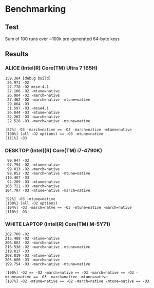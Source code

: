# Benchmarking

## Test

Sum of 100 runs over ~100k pre-generated 64-byte keys

## Results

### ALICE (Intel(R) Core(TM) Ultra 7 165H)

```
159.384 [debug build]
 26.971 -O2
 27.778 -O2 msse-4.1
 27.106 -O2 -mtune=native
 26.984 -O2 -march=native
 27.462 -O2 -march=native -mtune=native
 29.864 -O3
 31.597 -O3 -msse4.1
 26.044 -O3 -mtune=native
 22.262 -O3 -march=native
 22.528 -O3 -march=native -mtune=native
```

```
[82%] -O3 -march=native == -O3 -march=native -mtune=native
[100%] (all -O2 options) == -O3 -mtune=native
[111%] -O3
```

### DESKTOP (Intel((R) Core(TM) i7-4790K)

```
 99.947 -O2
 97.794 -O2 -mtune=native
 99.013 -O2 -march=native
 98.852 -O2 -march=native -mtune=native
110.407 -O3
 92.289 -O3 -mtune=native
103.721 -O3 -march=native
104.797 -O3 -mtune=native -march=native
```

```
[92%] -03 -mtune=native
[100%] (all -O2 options)
[104%] -O3 -march=natve == -O3 -mtune=native -march=native
[110%] -O3
```

### WHITE LAPTOP (Intel(R) Core(TM) M-5Y71)

```
202.700 -O2
215.488 -O2 -mtune=native
206.882 -O2 -march=native
216.538 -O2 -march=native -mtune=native
219.817 -O3
208.819 -O3 -mtune=native
205.680 -O3 -march=native
199.754 -O3 -march=native -mtune=native
```

```
[100%] -O2 == -O2 -march=native == -O3 -march=native == -O3 -mtune=native == -O3 -march=native -mtune=native
[107%] -O2 -mtune=native == -02 -march=native -mtune=native == -O3
```
